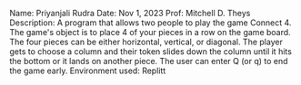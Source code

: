 Name: Priyanjali Rudra
Date: Nov 1, 2023
Prof: Mitchell D. Theys
Description: A program that allows two people to play the game Connect 4. The game's object is to place 4 of your pieces in a row on the game board. The four pieces can be either horizontal, vertical, or diagonal. The player gets to choose a column and their token slides down the column until it hits the bottom or it lands on another piece. The user can enter Q (or q) to end the game early.
Environment used: Replitt
